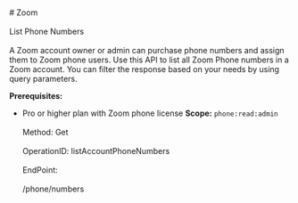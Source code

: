 <br>#     Zoom</br>
<br>List Phone Numbers</br>
<br>A Zoom account owner or admin can purchase phone numbers and assign them to Zoom phone users. Use this API to list all Zoom Phone numbers in a Zoom account. You can filter the response based on your needs by using query parameters.

**Prerequisites:**
* Pro or higher plan with Zoom phone license
**Scope:** `phone:read:admin` </br>
<br>Method: Get</br>
<br>OperationID: listAccountPhoneNumbers</br>
<br>EndPoint:</br>
<br>/phone/numbers</br>
